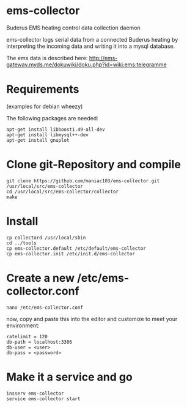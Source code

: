 ems-collector
=============

Buderus EMS heating control data collection daemon

ems-collector logs serial data from a connected Buderus heating
by interpreting the incoming data and writing it into a mysql database.

The ems data is described here:
http://ems-gateway.myds.me/dokuwiki/doku.php?id=wiki:ems:telegramme

Requirements
============
(examples for debian wheezy)

The following packages are needed:
```
apt-get install libboost1.49-all-dev
apt-get install libmysql++-dev
apt-get install gnuplot
```

Clone git-Repository and compile
================================
```
git clone https://github.com/maniac103/ems-collector.git /usr/local/src/ems-collector
cd /usr/local/src/ems-collector/collector
make
```

Install
=======
```
cp collectord /usr/local/sbin
cd ../tools
cp ems-collector.default /etc/default/ems-collector
cp ems-collector.init /etc/init.d/ems-collector
```

Create a new /etc/ems-collector.conf
====================================
```
nano /etc/ems-collector.conf
```

now, copy and paste this into the editor and customize to meet your environment:
```
ratelimit = 120
db-path = localhost:3306
db-user = <user>
db-pass = <password>
```

Make it a service and go
========================
```
insserv ems-collector
service ems-collector start
```

